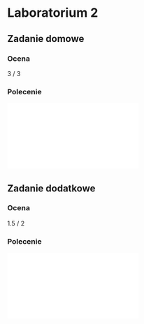 # Laboratorium 2

## Zadanie domowe

### Ocena

3 / 3

### Polecenie

![](/images/lab2-zad-dom.pdf)

## Zadanie dodatkowe

### Ocena

1.5 / 2

### Polecenie

![](/images/lab2-zad-dod.pdf)
